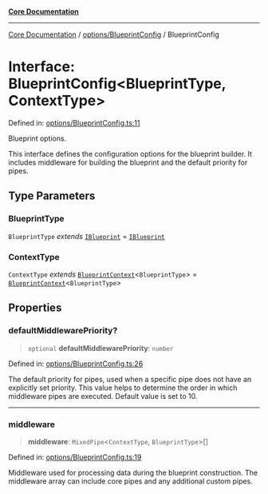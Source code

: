 [**Core Documentation**](../../../README.md)

***

[Core Documentation](../../../README.md) / [options/BlueprintConfig](../README.md) / BlueprintConfig

# Interface: BlueprintConfig\<BlueprintType, ContextType\>

Defined in: [options/BlueprintConfig.ts:11](https://github.com/stonemjs/core/blob/65c9e07f9d264b07f6e4091fcc29046b5ca8ea45/src/options/BlueprintConfig.ts#L11)

Blueprint options.

This interface defines the configuration options for the blueprint builder.
It includes middleware for building the blueprint and the default priority for pipes.

## Type Parameters

### BlueprintType

`BlueprintType` *extends* [`IBlueprint`](../../../declarations/type-aliases/IBlueprint.md) = [`IBlueprint`](../../../declarations/type-aliases/IBlueprint.md)

### ContextType

`ContextType` *extends* [`BlueprintContext`](../../../declarations/interfaces/BlueprintContext.md)\<`BlueprintType`\> = [`BlueprintContext`](../../../declarations/interfaces/BlueprintContext.md)\<`BlueprintType`\>

## Properties

### defaultMiddlewarePriority?

> `optional` **defaultMiddlewarePriority**: `number`

Defined in: [options/BlueprintConfig.ts:26](https://github.com/stonemjs/core/blob/65c9e07f9d264b07f6e4091fcc29046b5ca8ea45/src/options/BlueprintConfig.ts#L26)

The default priority for pipes, used when a specific pipe does not have an explicitly set priority.
This value helps to determine the order in which middleware pipes are executed.
Default value is set to 10.

***

### middleware

> **middleware**: `MixedPipe`\<`ContextType`, `BlueprintType`\>[]

Defined in: [options/BlueprintConfig.ts:19](https://github.com/stonemjs/core/blob/65c9e07f9d264b07f6e4091fcc29046b5ca8ea45/src/options/BlueprintConfig.ts#L19)

Middleware used for processing data during the blueprint construction.
The middleware array can include core pipes and any additional custom pipes.
